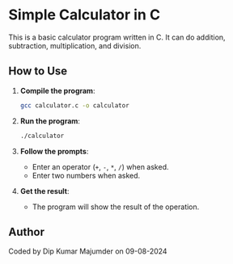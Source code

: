 # Simple Calculator in C

This is a basic calculator program written in C. It can do addition, subtraction, multiplication, and division.

## How to Use

1. **Compile the program**:
    ```bash
    gcc calculator.c -o calculator
    ```

2. **Run the program**:
    ```bash
    ./calculator
    ```

3. **Follow the prompts**:
   - Enter an operator (`+`, `-`, `*`, `/`) when asked.
   - Enter two numbers when asked.

4. **Get the result**:
   - The program will show the result of the operation.

## Author

Coded by Dip Kumar Majumder on 09-08-2024
